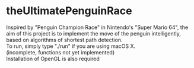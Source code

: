 # theUltimatePenguinRace
Inspired by "Penguin Champion Race" in Nintendo's "Super Mario 64", the aim of this project is to implement the move of the penguin intelligently, based on algorithms of shortest path detection.  
To run, simply type "./run" if you are using macOS X.  
(incomplete, functions not yet implemented)  
Installation of OpenGL is also required

